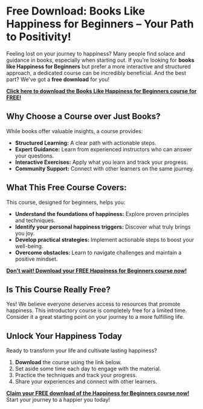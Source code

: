 # Free Download: Books Like Happiness for Beginners – Your Path to Positivity!

Feeling lost on your journey to happiness? Many people find solace and guidance in books, especially when starting out. If you're looking for **books like Happiness for Beginners** but prefer a more interactive and structured approach, a dedicated course can be incredibly beneficial. And the best part? We've got a **free download** for you!

[**Click here to download the Books Like Happiness for Beginners course for FREE!**](https://udemywork.com/books-like-happiness-for-beginners)

## Why Choose a Course over Just Books?

While books offer valuable insights, a course provides:

*   **Structured Learning:** A clear path with actionable steps.
*   **Expert Guidance:** Learn from experienced instructors who can answer your questions.
*   **Interactive Exercises:** Apply what you learn and track your progress.
*   **Community Support:** Connect with other learners on the same journey.

## What This Free Course Covers:

This course, designed for beginners, helps you:

*   **Understand the foundations of happiness:** Explore proven principles and techniques.
*   **Identify your personal happiness triggers:** Discover what truly brings you joy.
*   **Develop practical strategies:** Implement actionable steps to boost your well-being.
*   **Overcome obstacles:** Learn to navigate challenges and maintain a positive mindset.

[**Don't wait! Download your FREE Happiness for Beginners course now!**](https://udemywork.com/books-like-happiness-for-beginners)

## Is This Course Really Free?

Yes! We believe everyone deserves access to resources that promote happiness. This introductory course is completely free for a limited time. Consider it a great starting point on your journey to a more fulfilling life.

## Unlock Your Happiness Today

Ready to transform your life and cultivate lasting happiness?

1.  **Download** the course using the link below.
2.  Set aside some time each day to engage with the material.
3.  Practice the techniques and track your progress.
4.  Share your experiences and connect with other learners.

[**Claim your FREE download of the Happiness for Beginners course now!**](https://udemywork.com/books-like-happiness-for-beginners) Start your journey to a happier you today!
